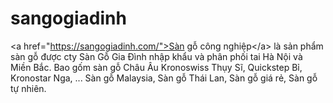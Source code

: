 # sangogiadinh
&lt;a href="https://sangogiadinh.com/">Sàn gỗ công nghiệp&lt;/a> là sản phẩm sàn gỗ được cty Sàn Gỗ Gia Đình nhập khẩu và phân phối tai Hà Nội và Miền Bắc. Bao gốm sàn gỗ Châu Âu Kronoswiss Thụy Sĩ, Quickstep Bỉ, Kronostar Nga, ... Sàn gỗ Malaysia, Sàn gỗ Thái Lan, Sàn gỗ giá rẻ, Sàn gỗ tự nhiên.

